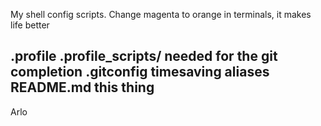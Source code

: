 My shell config scripts. Change magenta to orange in terminals, it makes life better 

.profile 
.profile_scripts/ needed for the git completion
.gitconfig timesaving aliases
README.md this thing
--
Arlo
